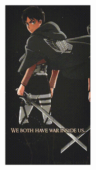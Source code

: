 <Img src ="https://github.com/erenyadav/erenyadav/blob/main/BronzeMedicalLamb-mobile.gif" width="auto" >
